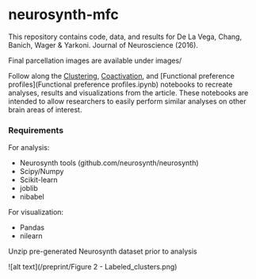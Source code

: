 # neurosynth-mfc
This repository contains code, data, and results for De La Vega, Chang, Banich, Wager & Yarkoni. Journal of Neuroscience (2016). 

Final parcellation images are available under images/

Follow along the [Clustering](Clustering.ipynb), [Coactivation](Coactivation.ipynb), and [Functional preference profiles](Functional preference profiles.ipynb) notebooks to recreate analyses, results and visualizations from the article. These notebooks are intended to allow researchers to easily perform similar analyses on other brain areas of interest.

### Requirements
For analysis:
- Neurosynth tools (github.com/neurosynth/neurosynth)
- Scipy/Numpy 
- Scikit-learn
- joblib
- nibabel

For visualization:
- Pandas
- nilearn

Unzip pre-generated Neurosynth dataset prior to analysis

![alt text](/preprint/Figure 2 - Labeled_clusters.png)



